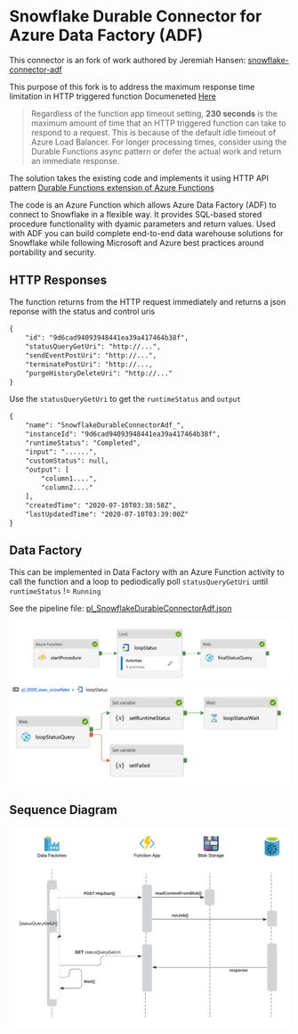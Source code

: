 # Snowflake Durable Connector for Azure Data Factory (ADF)
This connector is an fork of work authored by Jeremiah Hansen: [snowflake-connector-adf](https://github.com/jeremiahhansen/snowflake-connector-adf)


This purpose of this fork is to address the maximum response time limitation in HTTP triggered function Documeneted [Here](https://docs.microsoft.com/en-us/azure/azure-functions/functions-scale)

> Regardless of the function app timeout setting, **230 seconds** is the maximum amount of time that an HTTP triggered function can take to respond to a request. This is because of the default idle timeout of Azure Load Balancer. For longer processing times, consider using the Durable Functions async pattern or defer the actual work and return an immediate response.

The solution takes the existing code and implements it using HTTP API pattern
[Durable Functions extension of Azure Functions](https://docs.microsoft.com/en-us/azure/azure-functions/durable/durable-functions-overview?tabs=csharp)

The code is an Azure Function which allows Azure Data Factory (ADF) to connect to Snowflake in a flexible way. It provides SQL-based stored procedure functionality with dyamic parameters and return values. Used with ADF you can build complete end-to-end data warehouse solutions for Snowflake while following Microsoft and Azure best practices around portability and security.

## HTTP Responses

The function returns from the HTTP request immediately and returns a json reponse with the status and control uris
```
{
    "id": "9d6cad94093948441ea39a417464b38f",
    "statusQueryGetUri": "http://...",
    "sendEventPostUri": "http://...",
    "terminatePostUri": "http://...,
    "purgeHistoryDeleteUri": "http://..."
}
```

Use the `statusQueryGetUri` to get the `runtimeStatus` and `output`
```
{
    "name": "SnowflakeDurableConnectorAdf_",
    "instanceId": "9d6cad94093948441ea39a417464b38f",
    "runtimeStatus": "Completed",
    "input": "......",
    "customStatus": null,
    "output": [
        "column1....",
        "column2...."
    ],
    "createdTime": "2020-07-10T03:38:58Z",
    "lastUpdatedTime": "2020-07-10T03:39:00Z"
}
```

## Data Factory 

This can be implemented in Data Factory with an Azure Function activity to call the function and a loop to pediodically poll `statusQueryGetUri` until `runtimeStatus` != `Running`

See the pipeline file: [pl_SnowflakeDurableConnectorAdf.json](AzureDataFactory/pipeline/pl_SnowflakeDurableConnectorAdf.json)

![Data Factory Pipeline](Docs/adf1.png?raw=true "Data Factory Pipeline")
![Data Factory Loop](Docs/adf2.png?raw=true "Data Factory Loop")

## Sequence Diagram
![Data Factory Loop](Docs/SnowflakeSequence.png?raw=true "Data Factory Loop")